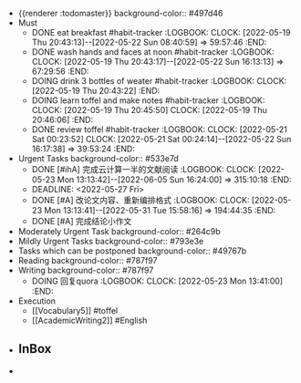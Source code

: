 - {{renderer :todomaster}}
  background-color:: #497d46
- Must
	- DONE eat breakfast #habit-tracker
	  :LOGBOOK:
	  CLOCK: [2022-05-19 Thu 20:43:13]--[2022-05-22 Sun 08:40:59] =>  59:57:46
	  :END:
	- DONE wash hands and faces at noon #habit-tracker
	  :LOGBOOK:
	  CLOCK: [2022-05-19 Thu 20:43:17]--[2022-05-22 Sun 16:13:13] =>  67:29:56
	  :END:
	- DOING drink 3 bottles of weater #habit-tracker
	  :LOGBOOK:
	  CLOCK: [2022-05-19 Thu 20:43:22]
	  :END:
	- DOING learn toffel and make notes #habit-tracker
	  :LOGBOOK:
	  CLOCK: [2022-05-19 Thu 20:45:50]
	  CLOCK: [2022-05-19 Thu 20:46:06]
	  :END:
	- DONE review toffel #habit-tracker
	  :LOGBOOK:
	  CLOCK: [2022-05-21 Sat 00:23:52]
	  CLOCK: [2022-05-21 Sat 00:24:14]--[2022-05-22 Sun 16:17:38] =>  39:53:24
	  :END:
- Urgent Tasks
  background-color:: #533e7d
	- DONE [#ihA] 完成云计算一半的文献阅读
	  :LOGBOOK:
	  CLOCK: [2022-05-23 Mon 13:13:42]--[2022-06-05 Sun 16:24:00] =>  315:10:18
	  :END:
	- DEADLINE: <2022-05-27 Fri>
	- DONE [#A] 改论文内容、重新编排格式
	  :LOGBOOK:
	  CLOCK: [2022-05-23 Mon 13:13:41]--[2022-05-31 Tue 15:58:16] =>  194:44:35
	  :END:
	- DONE [#A]  完成结论小作文
- Moderately Urgent Task
  background-color:: #264c9b
- Mildly Urgent Tasks
  background-color:: #793e3e
- Tasks which can be postponed
  background-color:: #49767b
- Reading
  background-color:: #787f97
- Writing
  background-color:: #787f97
	- DOING 回复quora
	  :LOGBOOK:
	  CLOCK: [2022-05-23 Mon 13:41:00]
	  :END:
- Execution
	- [[Vocabulary5]] #toffel
	- [[AcademicWriting2]] #English
- InBox
	-
-